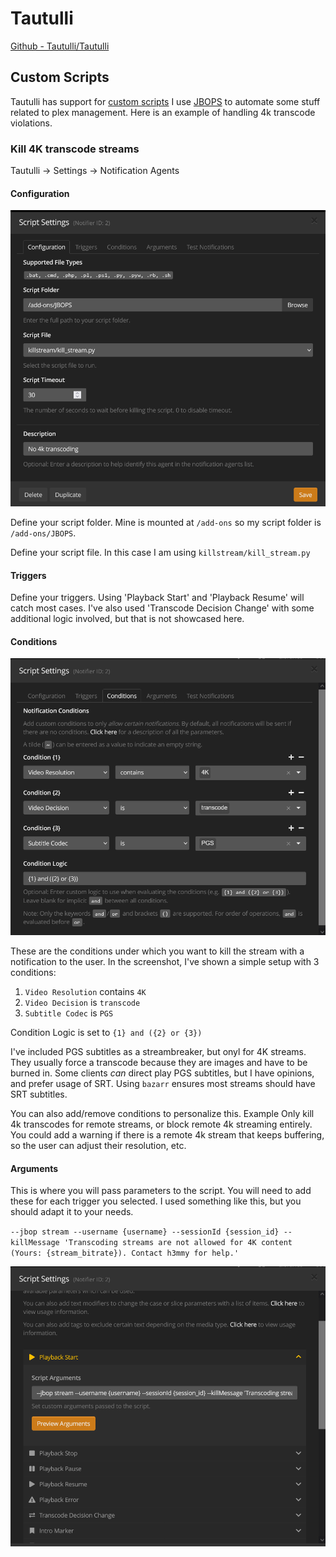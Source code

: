 # Tautulli

[Github - Tautulli/Tautulli](https://github.com/Tautulli/Tautulli)

## Custom Scripts

Tautulli has support for [custom scripts](https://github.com/Tautulli/Tautulli/wiki/Custom-Scripts)
I use [JBOPS](https://github.com/blacktwin/JBOPS) to automate some stuff related to plex management.
Here is an example of handling 4k transcode violations.

### Kill 4K transcode streams

Tautulli -> Settings -> Notification Agents

#### Configuration

![Base Configuration](https://github.com/h3mmy/bloopysphere/blob/main/static/assets/tautulli_jbops_configuration.png?raw=true)

Define your script folder. Mine is mounted at `/add-ons` so my script folder is `/add-ons/JBOPS`.

Define your script file. In this case I am using `killstream/kill_stream.py`

#### Triggers

Define your triggers. Using 'Playback Start' and 'Playback Resume' will catch most cases. I've also used 'Transcode Decision Change' with some additional logic involved, but that is not showcased here.

#### Conditions

![Conditions](https://github.com/h3mmy/bloopysphere/blob/main/static/assets/tautulli_jbops_conditions.png?raw=true)

These are the conditions under which you want to kill the stream with a notification to the user. In the screenshot, I've shown a simple setup with 3 conditions:

1. `Video Resolution` contains `4K`
2. `Video Decision` is `transcode`
3. `Subtitle Codec` is `PGS`

Condition Logic is set to `{1} and ({2} or {3})`

I've included PGS subtitles as a streambreaker, but onyl for 4K streams. They usually force a transcode because they are images and have to be burned in. Some clients *can* direct play PGS subtitles, but I have opinions, and prefer usage of SRT. Using `bazarr` ensures most streams should have SRT subtitles.

You can also add/remove conditions to personalize this. Example Only kill 4k transcodes for remote streams, or block remote 4k streaming entirely. You could add a warning if there is a remote 4k stream that keeps buffering, so the user can adjust their resolution, etc.

#### Arguments

This is where you will pass parameters to the script. You will need to add these for each trigger you selected. I used something like this, but you should adapt it to your needs.

`--jbop stream --username {username} --sessionId {session_id} --killMessage 'Transcoding streams are not allowed for 4K content (Yours: {stream_bitrate}). Contact h3mmy for help.'`

![Arguments](https://github.com/h3mmy/bloopysphere/blob/main/static/assets/tautulli_jbops_parameters.png?raw=true)
